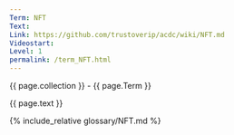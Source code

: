 ```yaml
---
Term: NFT
Text: 
Link: https://github.com/trustoverip/acdc/wiki/NFT.md
Videostart: 
Level: 1
permalink: /term_NFT.html
---
```


{{ page.collection }} - {{ page.Term }}

   {{ page.text }}

{% include_relative glossary/NFT.md %}
